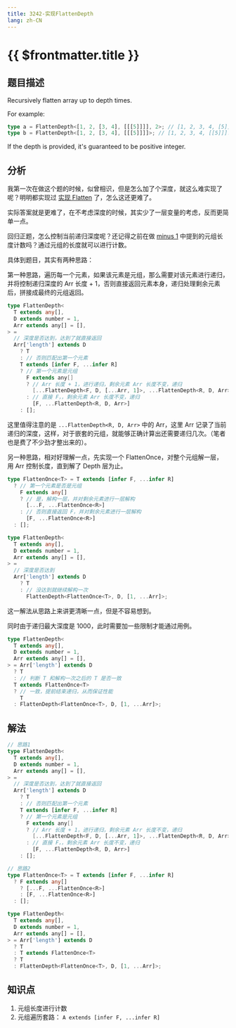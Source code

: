 ```yaml
---
title: 3242-实现FlattenDepth
lang: zh-CN
---
```


# {{ $frontmatter.title }}

## 题目描述

Recursively flatten array up to depth times.

For example:

```typescript
type a = FlattenDepth<[1, 2, [3, 4], [[[5]]]], 2>; // [1, 2, 3, 4, [5]]. flattern 2 times
type b = FlattenDepth<[1, 2, [3, 4], [[[5]]]]>; // [1, 2, 3, 4, [[5]]]. Depth defaults to be 1
```

If the depth is provided, it's guaranteed to be positive integer.

## 分析

我第一次在做这个题的时候，似曾相识，但是怎么加了个深度，就这么难实现了呢？明明都实现过 [实现 Flatten](/medium/459-实现Flatten.md) 了，怎么这还更难了。

实际答案就是更难了，在不考虑深度的时候，其实少了一层变量的考虑，反而更简单一点。

回归正题，怎么控制当前递归深度呢？还记得之前在做 [minus 1](/medium/2257-减一.md) 中提到的元组长度计数吗？通过元组的长度就可以进行计数。

具体到题目，其实有两种思路：

第一种思路，遍历每一个元素，如果该元素是元组，那么需要对该元素进行递归，并将控制递归深度的 Arr 长度 + 1，否则直接返回元素本身，递归处理剩余元素后，拼接成最终的元组返回。

```ts
type FlattenDepth<
  T extends any[],
  D extends number = 1,
  Arr extends any[] = [],
> =
  // 深度是否达到，达到了就直接返回
  Arr['length'] extends D
    ? T
    : // 否则匹配出第一个元素
    T extends [infer F, ...infer R]
    ? // 第一个元素是元组
      F extends any[]
      ? // Arr 长度 + 1，进行递归，剩余元素 Arr 长度不变，递归
        [...FlattenDepth<F, D, [...Arr, 1]>, ...FlattenDepth<R, D, Arr>]
      : // 直接 F，，剩余元素 Arr 长度不变，递归
        [F, ...FlattenDepth<R, D, Arr>]
    : [];
```

这里值得注意的是 `...FlattenDepth<R, D, Arr>` 中的 Arr，这里 Arr 记录了当前递归的深度，这样，对于嵌套的元组，就能够正确计算出还需要递归几次。（笔者也是费了不少劲才整出来的）。

另一种思路，相对好理解一点，先实现一个 FlattenOnce，对整个元组解一层，用 Arr 控制长度，直到解了 Depth 层为止。

```ts
type FlattenOnce<T> = T extends [infer F, ...infer R]
  ? // 第一个元素是否是元组
    F extends any[]
    ? // 是，解构一层，并对剩余元素进行一层解构
      [...F, ...FlattenOnce<R>]
    : // 否则直接返回 F，并对剩余元素进行一层解构
      [F, ...FlattenOnce<R>]
  : [];

type FlattenDepth<
  T extends any[],
  D extends number = 1,
  Arr extends any[] = [],
> =
  // 深度是否达到
  Arr['length'] extends D
    ? T
    : // 没达到就继续解构一次
      FlattenDepth<FlattenOnce<T>, D, [1, ...Arr]>;
```

这一解法从思路上来讲更清晰一点，但是不容易想到。

同时由于递归最大深度是 1000，此时需要加一些限制才能通过用例。

```ts
type FlattenDepth<
  T extends any[],
  D extends number = 1,
  Arr extends any[] = [],
> = Arr['length'] extends D
  ? T
  : // 判断 T 和解构一次之后的 T 是否一致
  T extends FlattenOnce<T>
  ? // 一致，提前结束递归，从而保证性能
    T
  : FlattenDepth<FlattenOnce<T>, D, [1, ...Arr]>;
```

## 解法

```ts
// 思路1
type FlattenDepth<
  T extends any[],
  D extends number = 1,
  Arr extends any[] = [],
> =
  // 深度是否达到，达到了就直接返回
  Arr['length'] extends D
    ? T
    : // 否则匹配出第一个元素
    T extends [infer F, ...infer R]
    ? // 第一个元素是元组
      F extends any[]
      ? // Arr 长度 + 1，进行递归，剩余元素 Arr 长度不变，递归
        [...FlattenDepth<F, D, [...Arr, 1]>, ...FlattenDepth<R, D, Arr>]
      : // 直接 F，，剩余元素 Arr 长度不变，递归
        [F, ...FlattenDepth<R, D, Arr>]
    : [];

// 思路2
type FlattenOnce<T> = T extends [infer F, ...infer R]
  ? F extends any[]
    ? [...F, ...FlattenOnce<R>]
    : [F, ...FlattenOnce<R>]
  : [];

type FlattenDepth<
  T extends any[],
  D extends number = 1,
  Arr extends any[] = [],
> = Arr['length'] extends D
  ? T
  : T extends FlattenOnce<T>
  ? T
  : FlattenDepth<FlattenOnce<T>, D, [1, ...Arr]>;
```

## 知识点

1. 元组长度进行计数
2. 元组遍历套路： `A extends [infer F, ...infer R]`
